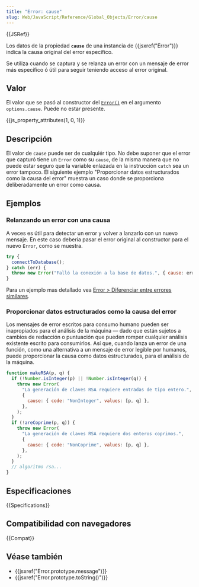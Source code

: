 ```yaml
---
title: "Error: cause"
slug: Web/JavaScript/Reference/Global_Objects/Error/cause
---
```


{{JSRef}}

Los datos de la propiedad **`cause`** de una instancia de {{jsxref("Error")}} indica la causa original del error específico.

Se utiliza cuando se captura y se relanza un error con un mensaje de error más específico ó útil para seguir teniendo acceso al error original.

## Valor

El valor que se pasó al constructor del [`Error()`](/es/docs/Web/JavaScript/Reference/Global_Objects/Error/Error) en el argumento `options.cause`. Puede no estar presente.

{{js_property_attributes(1, 0, 1)}}

## Descripción

El valor de `cause` puede ser de cualquiér tipo. No debe suponer que el error que capturó tiene un `Error` como su `cause`, de la misma manera que no puede estar seguro que la variable enlazada en la instrucción `catch` sea un error tampoco. El siguiente ejemplo "Proporcionar datos estructurados como la causa del error" muestra un caso donde se proporciona deliberadamente un error como causa.

## Ejemplos

### Relanzando un error con una causa

A veces es útil para detectar un error y volver a lanzarlo con un nuevo mensaje.
En este caso debería pasar el error original al constructor para el nuevo `Error`, como se muestra.

```js
try {
  connectToDatabase();
} catch (err) {
  throw new Error("Falló la conexión a la base de datos.", { cause: err });
}
```

Para un ejemplo mas detallado vea [Error > Diferenciar entre errores similares](/es/docs/Web/JavaScript/Reference/Global_Objects/Error#differentiate_between_similar_errors).

### Proporcionar datos estructurados como la causa del error

Los mensajes de error escritos para consumo humano pueden ser inapropiados para el análisis de la máquina — dado que están sujetos a cambios de redacción o puntuación que pueden romper cualquier análisis existente escrito para consumirlos. Así que, cuando lanza un error de una función, como una alternativa a un mensaje de error legible por humanos, puede proporcionar la causa como datos estructurados, para el análisis de la máquina.

```js
function makeRSA(p, q) {
  if (!Number.isInteger(p) || !Number.isInteger(q)) {
    throw new Error(
      "La generación de claves RSA requiere entradas de tipo entero.",
      {
        cause: { code: "NonInteger", values: [p, q] },
      },
    );
  }
  if (!areCoprime(p, q)) {
    throw new Error(
      "La generación de claves RSA requiere dos enteros coprimos.",
      {
        cause: { code: "NonCoprime", values: [p, q] },
      },
    );
  }
  // algoritmo rsa...
}
```

## Especificaciones

{{Specifications}}

## Compatibilidad con navegadores

{{Compat}}

## Véase también

- {{jsxref("Error.prototype.message")}}
- {{jsxref("Error.prototype.toString()")}}
